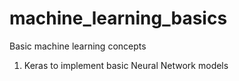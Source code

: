 # machine_learning_basics
Basic machine learning concepts

1. Keras to implement basic Neural Network models
